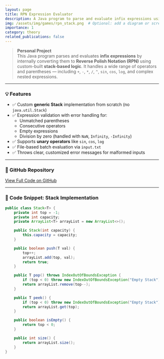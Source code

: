 ```yaml
---
layout: page
title: RPN Expression Evaluator
description: A Java program to parse and evaluate infix expressions using stacks
img: /assets/img/games/rpn_stack.png  # Optional: add a diagram or screenshot
importance: 1
category: theory
related_publications: false
---
```


> **Personal Project**  
> This Java program parses and evaluates **infix expressions** by internally converting them to **Reverse Polish Notation (RPN)** using custom-built **stack-based logic**. It handles a wide range of operators and parentheses — including `+`, `-`, `*`, `/`, `^`, `sin`, `cos`, `log`, and complex nested expressions.

---

### 💡 Features

- ✅ Custom **generic Stack<T>** implementation from scratch (no `java.util.Stack`)
- ✅ Expression validation with error handling for:
  - Unmatched parentheses
  - Consecutive operators
  - Empty expressions
  - Division by zero (handled with `NaN`, `Infinity`, `-Infinity`)
- ✅ Supports **unary operators** like `sin`, `cos`, `log`
- ✅ File-based batch evaluation via `input.txt`
- ✅ Throws clear, customized error messages for malformed inputs


---

### 🔗 GitHub Repository

[View Full Code on GitHub](https://github.com/pinakirm/RPN-Calculator/tree/master)

---

### 🔧 Code Snippet: Stack Implementation

```java
public class Stack<T> {
    private int top = -1;
    private int capacity;
    private ArrayList<T> arrayList = new ArrayList<>();

    public Stack(int capacity) {
        this.capacity = capacity;
    }

    public boolean push(T val) {
        top++;
        arrayList.add(top, val);
        return true;
    }

    public T pop() throws IndexOutOfBoundsException {
        if (top < 0) throw new IndexOutOfBoundsException("Empty Stack");
        return arrayList.remove(top--);
    }

    public T peek() {
        if (top < 0) throw new IndexOutOfBoundsException("Empty Stack");
        return arrayList.get(top);
    }

    public boolean isEmpty() {
        return top < 0;
    }

    public int size() {
        return arrayList.size();
    }
}

